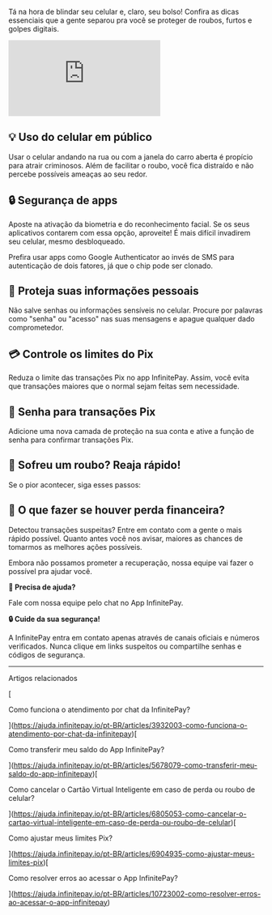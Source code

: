 Tá na hora de blindar seu celular e, claro, seu bolso! Confira as dicas essenciais que a gente separou pra você se proteger de roubos, furtos e golpes digitais.

<iframe src="https://www.youtube.com/embed/6tGzrube8MI" frameborder="0" allowfullscreen="allowfullscreen"></iframe>

## 💡 **Uso do celular em público**

Usar o celular andando na rua ou com a janela do carro aberta é propício para atrair criminosos. Além de facilitar o roubo, você fica distraído e não percebe possíveis ameaças ao seu redor.

## 🔒 **Segurança de apps**

Aposte na ativação da biometria e do reconhecimento facial. Se os seus aplicativos contarem com essa opção, aproveite! É mais difícil invadirem seu celular, mesmo desbloqueado.

Prefira usar apps como Google Authenticator ao invés de SMS para autenticação de dois fatores, já que o chip pode ser clonado.

## 📵 **Proteja suas informações pessoais**

Não salve senhas ou informações sensíveis no celular. Procure por palavras como "senha" ou "acesso" nas suas mensagens e apague qualquer dado comprometedor.

## 💳 **Controle os limites do Pix**

Reduza o limite das transações Pix no app InfinitePay. Assim, você evita que transações maiores que o normal sejam feitas sem necessidade.

## 🔑 S**enha para transações Pix**

Adicione uma nova camada de proteção na sua conta e ative a função de senha para confirmar transações Pix.

## 🚨 **Sofreu um roubo? Reaja rápido!**

Se o pior acontecer, siga esses passos:

## **🤔 O que fazer se houver perda financeira?**

Detectou transações suspeitas? Entre em contato com a gente o mais rápido possível. Quanto antes você nos avisar, maiores as chances de tomarmos as melhores ações possíveis.

Embora não possamos prometer a recuperação, nossa equipe vai fazer o possível pra ajudar você.

**🔔 Precisa de ajuda?**

Fale com nossa equipe pelo chat no App InfinitePay.

**🔒 Cuide da sua segurança!**

A InfinitePay entra em contato apenas através de canais oficiais e números verificados. Nunca clique em links suspeitos ou compartilhe senhas e códigos de segurança.

___

Artigos relacionados

[

Como funciona o atendimento por chat da InfinitePay?

](https://ajuda.infinitepay.io/pt-BR/articles/3932003-como-funciona-o-atendimento-por-chat-da-infinitepay)[

Como transferir meu saldo do App InfinitePay?

](https://ajuda.infinitepay.io/pt-BR/articles/5678079-como-transferir-meu-saldo-do-app-infinitepay)[

Como cancelar o Cartão Virtual Inteligente em caso de perda ou roubo de celular?

](https://ajuda.infinitepay.io/pt-BR/articles/6805053-como-cancelar-o-cartao-virtual-inteligente-em-caso-de-perda-ou-roubo-de-celular)[

Como ajustar meus limites Pix?

](https://ajuda.infinitepay.io/pt-BR/articles/6904935-como-ajustar-meus-limites-pix)[

Como resolver erros ao acessar o App InfinitePay?

](https://ajuda.infinitepay.io/pt-BR/articles/10723002-como-resolver-erros-ao-acessar-o-app-infinitepay)